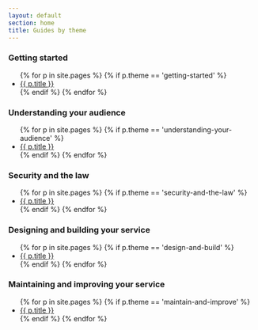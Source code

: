 ```yaml
---
layout: default
section: home
title: Guides by theme
---
```



<div class="topic">
  <h3>Getting started</h3>
<ul>
{% for p in site.pages %}
  {% if p.theme == 'getting-started' %}
  <li> 
      <a href="{{ p.url }}" title="{{ p.subtitle }}">{{ p.title }}</a>
  </li>
  {% endif %}
{% endfor %}
</ul>
</div>

<div class="topic">
  <h3>Understanding your audience</h3>
<ul>
{% for p in site.pages %}
  {% if p.theme == 'understanding-your-audience' %}
  <li> 
      <a href="{{ p.url }}" title="{{ p.subtitle }}">{{ p.title }}</a>
  </li>
  {% endif %}
{% endfor %}
</ul>
</div>

<div class="topic">
  <h3>Security and the law</h3>
<ul>
{% for p in site.pages %}
  {% if p.theme == 'security-and-the-law' %}
  <li> 
      <a href="{{ p.url }}" title="{{ p.subtitle }}">{{ p.title }}</a>
  </li>
  {% endif %}
{% endfor %}
</ul>
</div>

<div class="topic">
  <h3>Designing and building your service</h3>
<ul>
{% for p in site.pages %}
  {% if p.theme == 'design-and-build' %}
  <li> 
      <a href="{{ p.url }}" title="{{ p.subtitle }}">{{ p.title }}</a>
  </li>
  {% endif %}
{% endfor %}
</ul>
</div>

<div class="topic">
  <h3>Maintaining and improving your service</h3>
<ul>
{% for p in site.pages %}
  {% if p.theme == 'maintain-and-improve' %}
  <li> 
      <a href="{{ p.url }}" title="{{ p.subtitle }}">{{ p.title }}</a>
  </li>
  {% endif %}
{% endfor %}
</ul>
</div>